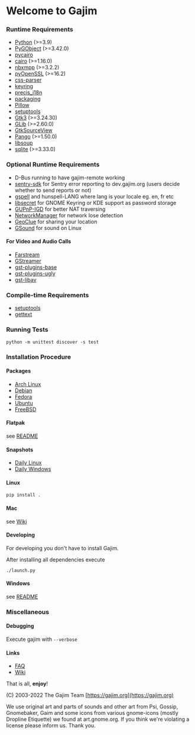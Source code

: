 # Welcome to Gajim

### Runtime Requirements

- [Python](https://www.python.org/) (>=3.9)
- [PyGObject](https://pypi.org/project/PyGObject/) (>=3.42.0)
- [pycairo](https://pypi.org/project/pycairo/)
- [cairo](https://gitlab.freedesktop.org/cairo/cairo) (>=1.16.0)
- [nbxmpp](https://pypi.org/project/nbxmpp/) (>=3.2.2)
- [pyOpenSSL](https://pypi.org/project/pyOpenSSL/) (>=16.2)
- [css-parser](https://pypi.org/project/css-parser/)
- [keyring](https://pypi.org/project/keyring/)
- [precis_i18n](https://pypi.org/project/precis-i18n/)
- [packaging](https://pypi.org/project/packaging/)
- [Pillow](https://pypi.org/project/Pillow/)
- [setuptools](https://pypi.org/project/setuptools/)
- [Gtk3](https://gitlab.com/gnome/gtk) (>=3.24.30)
- [GLib](https://gitlab.com/gnome/glib) (>=2.60.0)
- [GtkSourceView](https://gitlab.gnome.org/GNOME/gtksourceview)
- [Pango](https://gitlab.gnome.org/GNOME/pango) (>=1.50.0)
- [libsoup](https://gitlab.gnome.org/GNOME/libsoup/)
- [sqlite](https://www.sqlite.org/) (>=3.33.0)

### Optional Runtime Requirements

- D-Bus running to have gajim-remote working
- [sentry-sdk](https://pypi.org/project/sentry-sdk/) for Sentry error reporting to dev.gajim.org (users decide whether to send reports or not)
- [gspell](https://gitlab.gnome.org/GNOME/gspell) and hunspell-LANG where lang is your locale eg. en, fr etc
- [libsecret](https://gitlab.gnome.org/GNOME/libsecret/) for GNOME Keyring or KDE support as password storage
- [GUPnP-IGD](https://gitlab.gnome.org/GNOME/gupnp) for better NAT traversing
- [NetworkManager](https://gitlab.freedesktop.org/NetworkManager/NetworkManager) for network lose detection
- [GeoClue](https://gitlab.freedesktop.org/geoclue/geoclue) for sharing your location
- [GSound](https://gitlab.gnome.org/GNOME/gsound) for sound on Linux

#### For Video and Audio Calls

- [Farstream](https://gitlab.freedesktop.org/farstream/farstream)
- [GStreamer](https://gitlab.freedesktop.org/gstreamer/gstreamer)
- [gst-plugins-base](https://gitlab.freedesktop.org/gstreamer/gst-plugins-base)
- [gst-plugins-ugly](https://gitlab.freedesktop.org/gstreamer/gst-plugins-ugly)
- [gst-libav](https://gitlab.freedesktop.org/gstreamer/gst-libav)

### Compile-time Requirements

- [setuptools](https://pypi.org/project/setuptools/)
- [gettext](https://savannah.gnu.org/projects/gettext/)

### Running Tests

`python -m unittest discover -s test`

### Installation Procedure

#### Packages

- [Arch Linux](https://www.archlinux.org/packages/community/any/gajim/)
- [Debian](https://packages.debian.org/stable/gajim)
- [Fedora](https://packages.fedoraproject.org/pkgs/gajim/)
- [Ubuntu](https://packages.ubuntu.com/gajim)
- [FreeBSD](https://www.freshports.org/net-im/gajim/)

#### Flatpak

see [README](./flatpak/README.md)

#### Snapshots

- [Daily Linux](https://www.gajim.org/downloads/snap/)
- [Daily Windows](https://gajim.org/downloads/snap/win)

#### Linux

    pip install .

#### Mac

see [Wiki](https://dev.gajim.org/gajim/gajim/-/wikis/help/Gajim-on-macOS)

#### Developing

For developing you don't have to install Gajim.

After installing all dependencies execute

    ./launch.py

#### Windows

see [README](./win/README.md)

### Miscellaneous

#### Debugging

Execute gajim with `--verbose`

#### Links

- [FAQ](https://dev.gajim.org/gajim/gajim/wikis/help/gajimfaq)
- [Wiki](https://dev.gajim.org/gajim/gajim/wikis/home)

That is all, **enjoy**!

(C) 2003-2022
The Gajim Team
[https://gajim.org](https://gajim.org)

We use original art and parts of sounds and other art from Psi, Gossip, Gnomebaker, Gaim
and some icons from various gnome-icons (mostly Dropline Etiquette) we found at art.gnome.org.
If you think we're violating a license please inform us. Thank you.

